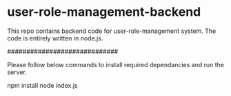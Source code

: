 # user-role-management-backend

This repo contains backend code for user-role-management system. The code is entirely written in node.js. 

#############################

Please follow below commands to install required dependancies and run the server.

npm install 
node index.js
